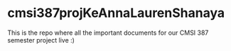 # cmsi387projKeAnnaLaurenShanaya
This is the repo where all the important documents for our CMSI 387 semester project live :) 
